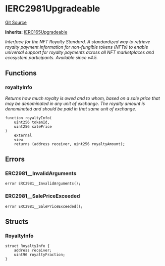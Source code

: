 # IERC2981Upgradeable
[Git Source](https://github.com/ContractLabs/foundry-bountykinds-contract/blob/67e6855d3beabdf242cc0b51d9e53b087a5235b9/src/oz-custom/oz-upgradeable/interfaces/IERC2981Upgradeable.sol)

**Inherits:**
[IERC165Upgradeable](/src/oz-custom/oz-upgradeable/utils/introspection/IERC165Upgradeable.sol/interface.IERC165Upgradeable.md)

*Interface for the NFT Royalty Standard.
A standardized way to retrieve royalty payment information for non-fungible
tokens (NFTs) to enable universal
support for royalty payments across all NFT marketplaces and ecosystem
participants.
_Available since v4.5._*


## Functions
### royaltyInfo

*Returns how much royalty is owed and to whom, based on a sale price
that may be denominated in any unit of
exchange. The royalty amount is denominated and should be paid in that
same unit of exchange.*


```solidity
function royaltyInfo(
    uint256 tokenId,
    uint256 salePrice
)
    external
    view
    returns (address receiver, uint256 royaltyAmount);
```

## Errors
### ERC2981__InvalidArguments

```solidity
error ERC2981__InvalidArguments();
```

### ERC2981__SalePriceExceeded

```solidity
error ERC2981__SalePriceExceeded();
```

## Structs
### RoyaltyInfo

```solidity
struct RoyaltyInfo {
    address receiver;
    uint96 royaltyFraction;
}
```

